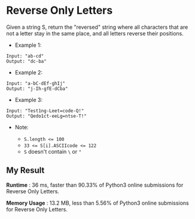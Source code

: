 # Reverse Only Letters

Given a string S, return the "reversed" string where all characters that are not a letter stay in the same place, and all letters reverse their positions.

 
- Example 1:

```
Input: "ab-cd"
Output: "dc-ba"
```

- Example 2:

```
Input: "a-bC-dEf-ghIj"
Output: "j-Ih-gfE-dCba"
```

- Example 3:

```
Input: "Test1ng-Leet=code-Q!"
Output: "Qedo1ct-eeLg=ntse-T!"
```


- Note:

  - `S.length <= 100`
  - `33 <= S[i].ASCIIcode <= 122` 
  - `S` doesn't contain `\` or `"`
  

## My Result

**Runtime** : 36 ms, faster than 90.33% of Python3 online submissions for Reverse Only Letters.

**Memory Usage** : 13.2 MB, less than 5.56% of Python3 online submissions for Reverse Only Letters.
